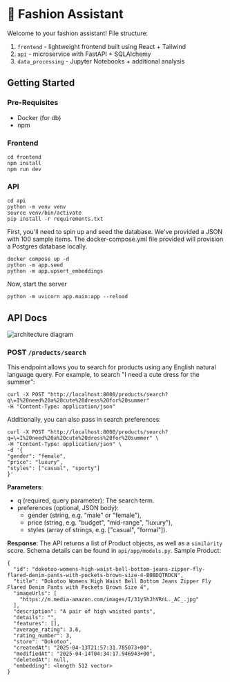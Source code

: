 # 🌟 Fashion Assistant

Welcome to your fashion assistant! File structure:

1. `frontend` - lightweight frontend built using React + Tailwind
2. `api` - microservice with FastAPI + SQLAlchemy
3. `data_processing` - Jupyter Notebooks + additional analysis

## Getting Started

### Pre-Requisites

- Docker (for db)
- npm

### Frontend

```
cd frontend
npm install
npm run dev
```

### API

```
cd api
python -m venv venv
source venv/bin/activate
pip install -r requirements.txt
```

First, you'll need to spin up and seed the database. We've provided a JSON with 100 sample items. The docker-compose.yml file provided will provision a Postgres database locally.

```
docker compose up -d
python -m app.seed
python -m app.upsert_embeddings
```

Now, start the server

```
python -m uvicorn app.main:app --reload
```

## API Docs

![architecture diagram](backend_architecture.png)

### POST `/products/search`

This endpoint allows you to search for products using any English natural language query. For example, to search "I need a cute dress for the summer":

```
curl -X POST "http://localhost:8000/products/search?q\=I%20need%20a%20cute%20dress%20for%20summer"
-H "Content-Type: application/json"
```

Additionally, you can also pass in search preferences:

```
curl -X POST "http://localhost:8000/products/search?q=\=I%20need%20a%20cute%20dress%20for%20summer" \
-H "Content-Type: application/json" \
-d '{
"gender": "female",
"price": "luxury",
"styles": ["casual", "sporty"]
}'
```

**Parameters**:

- q (required, query parameter): The search term.
- preferences (optional, JSON body):
  - gender (string, e.g. "male" or "female"),
  - price (string, e.g. "budget", "mid-range", "luxury"),
  - styles (array of strings, e.g. ["casual", "formal"]).

**Response**:
The API returns a list of Product objects, as well as a `similarity` score. Schema details can be found in `api/app/models.py`. Sample Product:

```
{
  "id": "dokotoo-womens-high-waist-bell-bottom-jeans-zipper-fly-flared-denim-pants-with-pockets-brown-size-4-B0BDQTRDCN",
  "title": "Dokotoo Womens High Waist Bell Bottom Jeans Zipper Fly Flared Denim Pants with Pockets Brown Size 4",
  "imageUrls": [
    "https://m.media-amazon.com/images/I/31yShJhVRnL._AC_.jpg"
  ],
  "description": "A pair of high waisted pants",
  "details": "",
  "features": [],
  "average_rating": 3.6,
  "rating_number": 3,
  "store": "Dokotoo",
  "createdAt": "2025-04-13T21:57:31.785073+00",
  "modifiedAt": "2025-04-14T04:34:17.946943+00",
  "deletedAt": null,
  "embedding": <length 512 vector>
}
```

